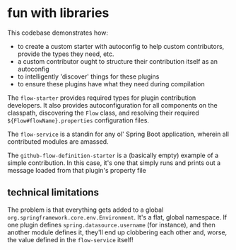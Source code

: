 # fun with libraries

This codebase demonstrates how:

* to create a custom starter with autoconfig to help custom contributors, provide the types they need, etc.
* a custom contributor ought to structure their contribution itself as an autoconfig
* to intelligently 'discover' things for these plugins
* to ensure these plugins have what they need during compilation

The `flow-starter` provides required types for plugin contribution developers. It also provides autoconfiguration for
all components on the classpath,
discovering the `Flow` class, and resolving their required `${Flow#flowName}.properties` configuration files.

The `flow-service` is a standin for any ol' Spring Boot application, wherein all contributed modules are amassed.

The `github-flow-definition-starter` is a (basically empty) example of a simple contribution. In this case, it's one
that simply runs and prints out a message loaded from that plugin's property file

## technical limitations
The problem is that everything gets added to a global  `org.springframework.core.env.Environment`.
It's a flat, global namespace. If one plugin defines  `spring.datasource.username`  (for instance), and then another
module defines it, they'll end up clobbering each other and, worse, the value defined in the `flow-service` itself! 


